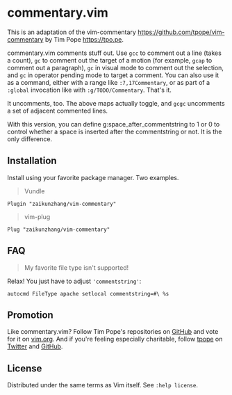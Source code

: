 # commentary.vim


This is an adaptation of the vim-commentary <https://github.com/tpope/vim-commentary>
by Tim Pope <https://tpo.pe>.

commentary.vim comments stuff out.  Use `gcc` to comment out a line (takes a count),
`gc` to comment out the target of a motion (for example, `gcap` to
comment out a paragraph), `gc` in visual mode to comment out the selection,
and `gc` in operator pending mode to target a comment.  You can also use
it as a command, either with a range like `:7,17Commentary`, or as part of a
`:global` invocation like with `:g/TODO/Commentary`. That's it.

It uncomments, too.  The above maps actually toggle, and `gcgc`
uncomments a set of adjacent commented lines.

With this version, you can define g:space_after_commentstring to 1 or 0 to control whether
a space is inserted after the commentstring or not. It is the only difference.

## Installation

Install using your favorite package manager. Two examples.

> Vundle

    Plugin "zaikunzhang/vim-commentary"

> vim-plug

    Plug "zaikunzhang/vim-commentary"


## FAQ

> My favorite file type isn't supported!

Relax!  You just have to adjust `'commentstring'`:

    autocmd FileType apache setlocal commentstring=#\ %s


## Promotion

Like commentary.vim? Follow Tim Pope's repositories on
[GitHub](https://github.com/tpope/vim-commentary) and vote for it on
[vim.org](http://www.vim.org/scripts/script.php?script_id=3695).  And if
you're feeling especially charitable, follow [tpope](http://tpo.pe/) on
[Twitter](http://twitter.com/tpope) and
[GitHub](https://github.com/tpope).

## License

Distributed under the same terms as Vim itself.
See `:help license`.
